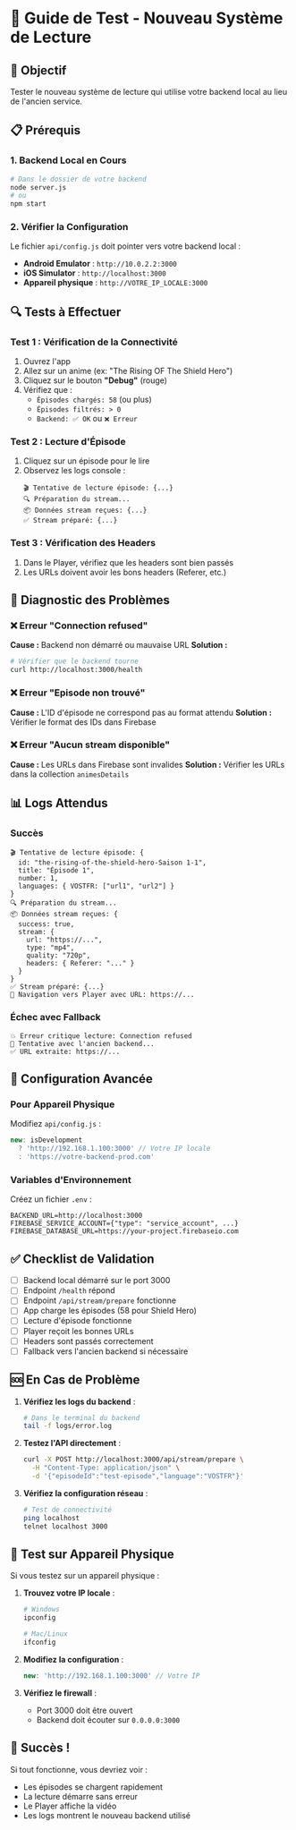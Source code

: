 # 🧪 Guide de Test - Nouveau Système de Lecture

## 🎯 Objectif
Tester le nouveau système de lecture qui utilise votre backend local au lieu de l'ancien service.

## 📋 Prérequis

### 1. **Backend Local en Cours**
```bash
# Dans le dossier de votre backend
node server.js
# ou
npm start
```

### 2. **Vérifier la Configuration**
Le fichier `api/config.js` doit pointer vers votre backend local :
- **Android Emulator** : `http://10.0.2.2:3000`
- **iOS Simulator** : `http://localhost:3000`
- **Appareil physique** : `http://VOTRE_IP_LOCALE:3000`

## 🔍 Tests à Effectuer

### Test 1 : Vérification de la Connectivité
1. Ouvrez l'app
2. Allez sur un anime (ex: "The Rising OF The Shield Hero")
3. Cliquez sur le bouton **"Debug"** (rouge)
4. Vérifiez que :
   - `Épisodes chargés: 58` (ou plus)
   - `Épisodes filtrés: > 0`
   - `Backend: ✅ OK` ou `❌ Erreur`

### Test 2 : Lecture d'Épisode
1. Cliquez sur un épisode pour le lire
2. Observez les logs console :
   ```
   🎬 Tentative de lecture épisode: {...}
   🔍 Préparation du stream...
   📦 Données stream reçues: {...}
   ✅ Stream préparé: {...}
   ```

### Test 3 : Vérification des Headers
1. Dans le Player, vérifiez que les headers sont bien passés
2. Les URLs doivent avoir les bons headers (Referer, etc.)

## 🐛 Diagnostic des Problèmes

### ❌ **Erreur "Connection refused"**
**Cause :** Backend non démarré ou mauvaise URL
**Solution :**
```bash
# Vérifier que le backend tourne
curl http://localhost:3000/health
```

### ❌ **Erreur "Episode non trouvé"**
**Cause :** L'ID d'épisode ne correspond pas au format attendu
**Solution :** Vérifier le format des IDs dans Firebase

### ❌ **Erreur "Aucun stream disponible"**
**Cause :** Les URLs dans Firebase sont invalides
**Solution :** Vérifier les URLs dans la collection `animesDetails`

## 📊 Logs Attendus

### Succès
```
🎬 Tentative de lecture épisode: {
  id: "the-rising-of-the-shield-hero-Saison 1-1",
  title: "Épisode 1",
  number: 1,
  languages: { VOSTFR: ["url1", "url2"] }
}
🔍 Préparation du stream...
📦 Données stream reçues: {
  success: true,
  stream: {
    url: "https://...",
    type: "mp4",
    quality: "720p",
    headers: { Referer: "..." }
  }
}
✅ Stream préparé: {...}
🎯 Navigation vers Player avec URL: https://...
```

### Échec avec Fallback
```
💥 Erreur critique lecture: Connection refused
🔄 Tentative avec l'ancien backend...
✅ URL extraite: https://...
```

## 🔧 Configuration Avancée

### Pour Appareil Physique
Modifiez `api/config.js` :
```javascript
new: isDevelopment 
  ? 'http://192.168.1.100:3000' // Votre IP locale
  : 'https://votre-backend-prod.com'
```

### Variables d'Environnement
Créez un fichier `.env` :
```env
BACKEND_URL=http://localhost:3000
FIREBASE_SERVICE_ACCOUNT={"type": "service_account", ...}
FIREBASE_DATABASE_URL=https://your-project.firebaseio.com
```

## ✅ Checklist de Validation

- [ ] Backend local démarré sur le port 3000
- [ ] Endpoint `/health` répond
- [ ] Endpoint `/api/stream/prepare` fonctionne
- [ ] App charge les épisodes (58 pour Shield Hero)
- [ ] Lecture d'épisode fonctionne
- [ ] Player reçoit les bonnes URLs
- [ ] Headers sont passés correctement
- [ ] Fallback vers l'ancien backend si nécessaire

## 🆘 En Cas de Problème

1. **Vérifiez les logs du backend** :
   ```bash
   # Dans le terminal du backend
   tail -f logs/error.log
   ```

2. **Testez l'API directement** :
   ```bash
   curl -X POST http://localhost:3000/api/stream/prepare \
     -H "Content-Type: application/json" \
     -d '{"episodeId":"test-episode","language":"VOSTFR"}'
   ```

3. **Vérifiez la configuration réseau** :
   ```bash
   # Test de connectivité
   ping localhost
   telnet localhost 3000
   ```

## 📱 Test sur Appareil Physique

Si vous testez sur un appareil physique :

1. **Trouvez votre IP locale** :
   ```bash
   # Windows
   ipconfig
   
   # Mac/Linux
   ifconfig
   ```

2. **Modifiez la configuration** :
   ```javascript
   new: 'http://192.168.1.100:3000' // Votre IP
   ```

3. **Vérifiez le firewall** :
   - Port 3000 doit être ouvert
   - Backend doit écouter sur `0.0.0.0:3000`

## 🎉 Succès !

Si tout fonctionne, vous devriez voir :
- Les épisodes se chargent rapidement
- La lecture démarre sans erreur
- Le Player affiche la vidéo
- Les logs montrent le nouveau backend utilisé
